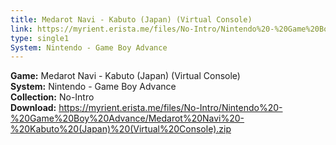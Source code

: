 ```yaml
---
title: Medarot Navi - Kabuto (Japan) (Virtual Console)
link: https://myrient.erista.me/files/No-Intro/Nintendo%20-%20Game%20Boy%20Advance/Medarot%20Navi%20-%20Kabuto%20(Japan)%20(Virtual%20Console).zip
type: single1
System: Nintendo - Game Boy Advance
---
```

<b>Game:</b> Medarot Navi - Kabuto (Japan) (Virtual Console)<br>
<b>System:</b> Nintendo - Game Boy Advance<br>
<b>Collection:</b> No-Intro<br>
<b>Download:</b> https://myrient.erista.me/files/No-Intro/Nintendo%20-%20Game%20Boy%20Advance/Medarot%20Navi%20-%20Kabuto%20(Japan)%20(Virtual%20Console).zip